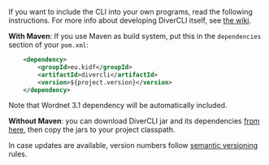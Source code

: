 If you want to include the CLI into your own programs, read the following instructions. For more info about developing DiverCLI itself, see [the wiki](../../../wiki).

**With Maven**: If you use Maven as build system, put this in the `dependencies` section of your `pom.xml`:

```xml
    <dependency>
        <groupId>eu.kidf</groupId>
        <artifactId>divercli</artifactId>
        <version>${project.version}</version>
    </dependency>
```

Note that Wordnet 3.1 dependency will be automatically included.


**Without Maven**: you can download DiverCLI jar and its dependencies <a href="/releases/download/divercli-#{version}/divercli-${project.version}.zip" target="_blank"> from here</a>, then copy the jars to your project classpath.

In case updates are available, version numbers follow <a href="http://semver.org/" target="_blank">semantic versioning</a> rules.


